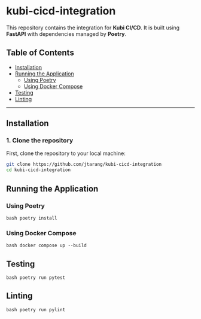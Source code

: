 # kubi-cicd-integration

This repository contains the integration for **Kubi CI/CD**. It is built using **FastAPI** with dependencies managed by **Poetry**.

## Table of Contents

- [Installation](#installation)
- [Running the Application](#running-the-application)
  - [Using Poetry](#using-poetry)
  - [Using Docker Compose](#using-docker-compose)
- [Testing](#testing)
- [Linting](#linting)

---

## Installation

### 1. Clone the repository

First, clone the repository to your local machine:

```bash
git clone https://github.com/jtarang/kubi-cicd-integration
cd kubi-cicd-integration
```

## Running the Application
### Using Poetry 
```bash poetry install```

### Using Docker Compose
```bash docker compose up --build```

## Testing
```bash poetry run pytest```

## Linting
```bash poetry run pylint```
